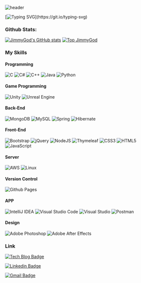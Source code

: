 ![header](https://capsule-render.vercel.app/api?type=Waving&color=auto&height=300&section=header&text=The%20JimmyGod&fontSize=90)

[![Typing SVG](https://readme-typing-svg.demolab.com?font=Fira+Code&size=30&pause=1000&color=7C42F7&background=FFFFFF00&random=false&width=435&lines=Hello%2C+my+name+is+Jimmy!;My+dream+is...;The+best+programmer!)](https://git.io/typing-svg)

### Github Stats:

[![JimmyGod's GitHub stats](https://github-readme-stats.vercel.app/api?username=theJimmyGod&show_icons=true&theme=tokyonight)](https://github.com/anuraghazra/github-readme-stats)
[![Top JimmyGod](https://github-readme-stats.vercel.app/api/top-langs/?username=theJimmyGod&show_icons=true&theme=tokyonight)](https://github.com/anuraghazra/github-readme-stats)

### My Skills

#### Programming
![C](https://img.shields.io/badge/c-%2300599C.svg?style=for-the-badge&logo=c&logoColor=white)
![C#](https://img.shields.io/badge/c%23-%23239120.svg?style=for-the-badge&logo=csharp&logoColor=white)
![C++](https://img.shields.io/badge/c++-%2300599C.svg?style=for-the-badge&logo=c%2B%2B&logoColor=white)
![Java](https://img.shields.io/badge/java-%23ED8B00.svg?style=for-the-badge&logo=openjdk&logoColor=white)
![Python](https://img.shields.io/badge/python-3670A0?style=for-the-badge&logo=python&logoColor=ffdd54)

#### Game Programming
![Unity](https://img.shields.io/badge/unity-%23000000.svg?style=for-the-badge&logo=unity&logoColor=white)
![Unreal Engine](https://img.shields.io/badge/unrealengine-%23313131.svg?style=for-the-badge&logo=unrealengine&logoColor=white)

#### Back-End
![MongoDB](https://img.shields.io/badge/MongoDB-%234ea94b.svg?style=for-the-badge&logo=mongodb&logoColor=white)
![MySQL](https://img.shields.io/badge/mysql-4479A1.svg?style=for-the-badge&logo=mysql&logoColor=white)
![Spring](https://img.shields.io/badge/spring-%236DB33F.svg?style=for-the-badge&logo=spring&logoColor=white)
![Hibernate](https://img.shields.io/badge/Hibernate-59666C?style=for-the-badge&logo=Hibernate&logoColor=white)

#### Front-End
![Bootstrap](https://img.shields.io/badge/bootstrap-%238511FA.svg?style=for-the-badge&logo=bootstrap&logoColor=white)
![jQuery](https://img.shields.io/badge/jquery-%230769AD.svg?style=for-the-badge&logo=jquery&logoColor=white)
![NodeJS](https://img.shields.io/badge/node.js-6DA55F?style=for-the-badge&logo=node.js&logoColor=white)
![Thymeleaf](https://img.shields.io/badge/Thymeleaf-%23005C0F.svg?style=for-the-badge&logo=Thymeleaf&logoColor=white)
![CSS3](https://img.shields.io/badge/css3-%231572B6.svg?style=for-the-badge&logo=css3&logoColor=white)
![HTML5](https://img.shields.io/badge/html5-%23E34F26.svg?style=for-the-badge&logo=html5&logoColor=white)
![JavaScript](https://img.shields.io/badge/javascript-%23323330.svg?style=for-the-badge&logo=javascript&logoColor=%23F7DF1E)

#### Server
![AWS](https://img.shields.io/badge/AWS-%23FF9900.svg?style=for-the-badge&logo=amazon-aws&logoColor=white)
![Linux](https://img.shields.io/badge/Linux-FCC624?style=for-the-badge&logo=linux&logoColor=black)

#### Version Control
![Github Pages](https://img.shields.io/badge/github%20pages-121013?style=for-the-badge&logo=github&logoColor=white)

#### APP
![IntelliJ IDEA](https://img.shields.io/badge/IntelliJIDEA-000000.svg?style=for-the-badge&logo=intellij-idea&logoColor=white)
![Visual Studio Code](https://img.shields.io/badge/Visual%20Studio%20Code-0078d7.svg?style=for-the-badge&logo=visual-studio-code&logoColor=white)
![Visual Studio](https://img.shields.io/badge/Visual%20Studio-5C2D91.svg?style=for-the-badge&logo=visual-studio&logoColor=white)
![Postman](https://img.shields.io/badge/Postman-FF6C37?style=for-the-badge&logo=postman&logoColor=white)

#### Design
![Adobe Photoshop](https://img.shields.io/badge/adobe%20photoshop-%2331A8FF.svg?style=for-the-badge&logo=adobe%20photoshop&logoColor=white)
![Adobe After Effects](https://img.shields.io/badge/Adobe%20After%20Effects-9999FF.svg?style=for-the-badge&logo=Adobe%20After%20Effects&logoColor=white)

### Link
  [![Tech Blog Badge](http://img.shields.io/badge/-Tech%20blog-black?style=flat-square&logo=github&link=https://TheJimmyGod.github.io/)](https://TheJimmyGod.github.io/)
	
  [![Linkedin Badge](https://img.shields.io/badge/-LinkedIn-blue?style=flat-square&logo=Linkedin&logoColor=white&link=https://www.linkedin.com/in/minjang-jin-475860179/)](https://www.linkedin.com/in/minjang-jin-475860179/)
	
  [![Gmail Badge](https://img.shields.io/badge/Gmail-d14836?style=flat-square&logo=Gmail&logoColor=white&link=mailto:minjang115@gmail.com)](mailto:minjang115@gmail.com)

